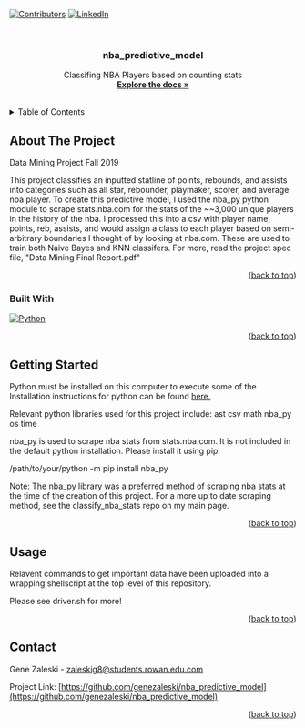 <!-- Improved compatibility of back to top link: See: https://github.com/othneildrew/Best-README-Template/pull/73 -->
<a name="readme-top"></a>

[![Contributors][contributors-shield]][contributors-url] 
[![LinkedIn][linkedin-shield]][linkedin-url]


<!-- PROJECT LOGO -->
<br />
<div align="center">

<h3 align="center">nba_predictive_model</h3>

  <p align="center">
    Classifing NBA Players based on counting stats
    <br />
    <a href="https://github.com/genezaleski/nba_predictive_model/blob/master/Data%20Mining%20final%20Report.pdf"><strong>Explore the docs »</strong></a>
    <br />
    <br />
  </p>
</div>


<!-- TABLE OF CONTENTS -->
<details>
  <summary>Table of Contents</summary>
  <ol>
    <li>
      <a href="#about-the-project">About The Project</a>
      <ul>
        <li><a href="#built-with">Built With</a></li>
      </ul>
    </li>
    <li>
      <a href="#getting-started">Getting Started</a>
    </li>
    <li><a href="#usage">Usage</a></li>
    <li><a href="#contact">Contact</a></li>
  </ol>
</details>


<!-- ABOUT THE PROJECT -->
## About The Project

Data Mining Project Fall 2019

This project classifies an inputted statline of points, rebounds, and assists into categories such as all star, rebounder, playmaker,
scorer, and average nba player. To create this predictive model, I used the nba_py python module to scrape stats.nba.com for the stats of
the ~~3,000 unique players in the history of the nba. I processed this into a csv with player name, points, reb, assists, and would assign
a class to each player based on semi-arbitrary boundaries I thought of by looking at nba.com. These are used to train both Naive Bayes
and KNN classifers. For more, read the project spec file, "Data Mining Final Report.pdf"

<p align="right">(<a href="#readme-top">back to top</a>)</p>

### Built With

[![Python][Python.link]][Python-url]

<p align="right">(<a href="#readme-top">back to top</a>)</p>

<!-- GETTING STARTED -->
## Getting Started

Python must be installed on this computer to execute some of the 
Installation instructions for python can be found <a href="https://www.python.org/downloads/">here.</a>

Relevant python libraries used for this project include:
  ast
  csv
  math
  nba_py
  os
  time

nba_py is used to scrape nba stats from stats.nba.com. It is not included in the default python installation. Please install it using pip:

  /path/to/your/python -m pip install nba_py

Note: The nba_py library was a preferred method of scraping nba stats at the time of the creation of this project. For a more up to date scraping method, see the classify_nba_stats repo on my main page.

<p align="right">(<a href="#readme-top">back to top</a>)</p>


<!-- USAGE EXAMPLES -->
## Usage

Relavent commands to get important data have been uploaded into a wrapping shellscript at the top level of this repository.

Please see driver.sh for more!

<p align="right">(<a href="#readme-top">back to top</a>)</p>

<!-- CONTACT -->
## Contact

Gene Zaleski - zaleskig8@students.rowan.edu.com

Project Link: [https://github.com/genezaleski/nba_predictive_model](https://github.com/genezaleski/nba_predictive_model)

<p align="right">(<a href="#readme-top">back to top</a>)</p>


<!-- MARKDOWN LINKS & IMAGES -->
<!-- https://www.markdownguide.org/basic-syntax/#reference-style-links -->
[contributors-shield]: https://img.shields.io/github/contributors/genezaleski/nba_predictive_model.svg?style=for-the-badge
[contributors-url]: https://github.com/genezaleski/nba_predictive_model/graphs/contributors
[forks-shield]: https://img.shields.io/github/forks/genezaleski/nba_predictive_model.svg?style=for-the-badge
[forks-url]: https://github.com/genezaleski/nba_predictive_model/network/members
[stars-shield]: https://img.shields.io/github/stars/genezaleski/nba_predictive_model.svg?style=for-the-badge
[stars-url]: https://github.com/genezaleski/nba_predictive_model/stargazers
[issues-shield]: https://img.shields.io/github/issues/genezaleski/nba_predictive_model.svg?style=for-the-badge
[issues-url]: https://github.com/genezaleski/nba_predictive_model/issues
[license-shield]: https://img.shields.io/github/license/genezaleski/nba_predictive_model.svg?style=for-the-badge
[license-url]: https://github.com/genezaleski/nba_predictive_model/blob/master/LICENSE.txt
[linkedin-shield]: https://img.shields.io/badge/-LinkedIn-black.svg?style=for-the-badge&logo=linkedin&colorB=555
[linkedin-url]: https://linkedin.com/in/gene-zaleski-56b2a0175
[product-screenshot]: images/screenshot.png
[Python.link]: https://img.shields.io/pypi/pyversions/Django?logo=python&logoColor=#3776AB
[Python-url]: https://www.python.org/
